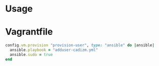 
# Usage

Vagrantfile
===========

```ruby
config.vm.provision "provision-user", type: "ansible" do |ansible|
  ansible.playbook = "adduser-cadizm.yml"
  ansible.sudo = true
end
```
